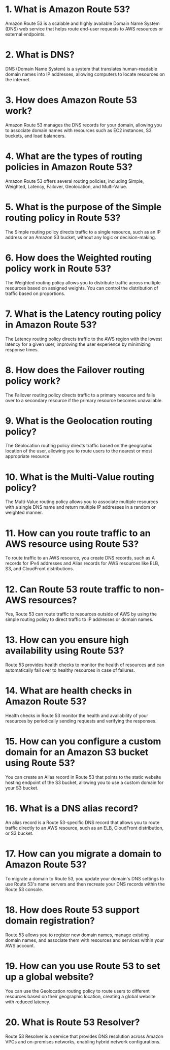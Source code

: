 # 1. What is Amazon Route 53?
Amazon Route 53 is a scalable and highly available Domain Name System (DNS) web service that helps route end-user requests to AWS resources or external endpoints.

# 2. What is DNS?
DNS (Domain Name System) is a system that translates human-readable domain names into IP addresses, allowing computers to locate resources on the internet.

# 3. How does Amazon Route 53 work?
Amazon Route 53 manages the DNS records for your domain, allowing you to associate domain names with resources such as EC2 instances, S3 buckets, and load balancers.

# 4. What are the types of routing policies in Amazon Route 53?
Amazon Route 53 offers several routing policies, including Simple, Weighted, Latency, Failover, Geolocation, and Multi-Value.

# 5. What is the purpose of the Simple routing policy in Route 53?
The Simple routing policy directs traffic to a single resource, such as an IP address or an Amazon S3 bucket, without any logic or decision-making.

# 6. How does the Weighted routing policy work in Route 53?
The Weighted routing policy allows you to distribute traffic across multiple resources based on assigned weights. You can control the distribution of traffic based on proportions.

# 7. What is the Latency routing policy in Amazon Route 53?
The Latency routing policy directs traffic to the AWS region with the lowest latency for a given user, improving the user experience by minimizing response times.

# 8. How does the Failover routing policy work?
The Failover routing policy directs traffic to a primary resource and fails over to a secondary resource if the primary resource becomes unavailable.

# 9. What is the Geolocation routing policy?
The Geolocation routing policy directs traffic based on the geographic location of the user, allowing you to route users to the nearest or most appropriate resource.

# 10. What is the Multi-Value routing policy?
The Multi-Value routing policy allows you to associate multiple resources with a single DNS name and return multiple IP addresses in a random or weighted manner.

# 11. How can you route traffic to an AWS resource using Route 53?
To route traffic to an AWS resource, you create DNS records, such as A records for IPv4 addresses and Alias records for AWS resources like ELB, S3, and CloudFront distributions.

# 12. Can Route 53 route traffic to non-AWS resources?
Yes, Route 53 can route traffic to resources outside of AWS by using the simple routing policy to direct traffic to IP addresses or domain names.

# 13. How can you ensure high availability using Route 53?
Route 53 provides health checks to monitor the health of resources and can automatically fail over to healthy resources in case of failures.

# 14. What are health checks in Amazon Route 53?
Health checks in Route 53 monitor the health and availability of your resources by periodically sending requests and verifying the responses.

# 15. How can you configure a custom domain for an Amazon S3 bucket using Route 53?
You can create an Alias record in Route 53 that points to the static website hosting endpoint of the S3 bucket, allowing you to use a custom domain for your S3 bucket.

# 16. What is a DNS alias record?
An alias record is a Route 53-specific DNS record that allows you to route traffic directly to an AWS resource, such as an ELB, CloudFront distribution, or S3 bucket.

# 17. How can you migrate a domain to Amazon Route 53?
To migrate a domain to Route 53, you update your domain's DNS settings to use Route 53's name servers and then recreate your DNS records within the Route 53 console.

# 18. How does Route 53 support domain registration?
Route 53 allows you to register new domain names, manage existing domain names, and associate them with resources and services within your AWS account.

# 19. How can you use Route 53 to set up a global website?
You can use the Geolocation routing policy to route users to different resources based on their geographic location, creating a global website with reduced latency.

# 20. What is Route 53 Resolver?
Route 53 Resolver is a service that provides DNS resolution across Amazon VPCs and on-premises networks, enabling hybrid network configurations.
